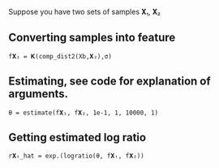 Suppose you have two sets of samples
𝐗₁, 𝐗₂

## Converting samples into feature
```f𝐗₁ = 𝐊(comp_dist2(Xb,𝐗₁),σ)
f𝐗₂ = 𝐊(comp_dist2(Xb,𝐗₂),σ)
```

## Estimating, see code for explanation of arguments. 
```
θ = estimate(f𝐗₁, f𝐗₂, 1e-1, 1, 10000, 1)
```

## Getting estimated log ratio
```
r𝐗ₜ_hat = exp.(logratio(θ, f𝐗ₜ, f𝐗₂))
```